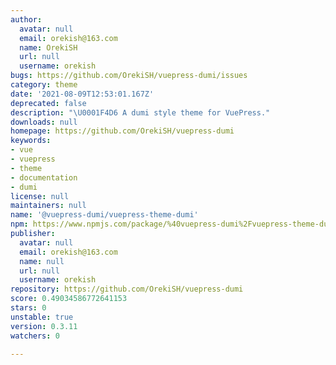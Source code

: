 ```yaml
---
author:
  avatar: null
  email: orekish@163.com
  name: OrekiSH
  url: null
  username: orekish
bugs: https://github.com/OrekiSH/vuepress-dumi/issues
category: theme
date: '2021-08-09T12:53:01.167Z'
deprecated: false
description: "\U0001F4D6 A dumi style theme for VuePress."
downloads: null
homepage: https://github.com/OrekiSH/vuepress-dumi
keywords:
- vue
- vuepress
- theme
- documentation
- dumi
license: null
maintainers: null
name: '@vuepress-dumi/vuepress-theme-dumi'
npm: https://www.npmjs.com/package/%40vuepress-dumi%2Fvuepress-theme-dumi
publisher:
  avatar: null
  email: orekish@163.com
  name: null
  url: null
  username: orekish
repository: https://github.com/OrekiSH/vuepress-dumi
score: 0.49034586772641153
stars: 0
unstable: true
version: 0.3.11
watchers: 0

---
```


